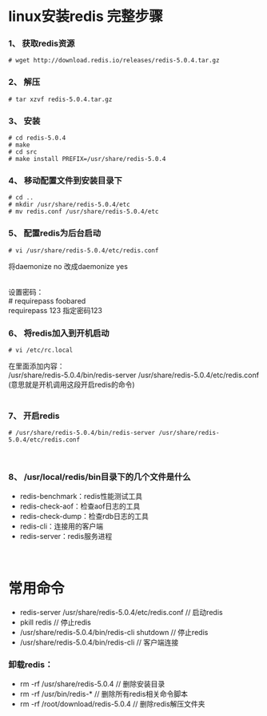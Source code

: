 # linux安装redis 完整步骤

### 1、 获取redis资源
```shell
# wget http://download.redis.io/releases/redis-5.0.4.tar.gz
```

### 2、 解压
```shell
# tar xzvf redis-5.0.4.tar.gz
```

### 3、 安装
```shell
# cd redis-5.0.4
# make
# cd src
# make install PREFIX=/usr/share/redis-5.0.4
```

### 4、 移动配置文件到安装目录下
```shell
# cd ..
# mkdir /usr/share/redis-5.0.4/etc
# mv redis.conf /usr/share/redis-5.0.4/etc
```

### 5、 配置redis为后台启动
```shell
# vi /usr/share/redis-5.0.4/etc/redis.conf
```
将daemonize no 改成daemonize yes  
&nbsp;&nbsp;

设置密码：  
\# requirepass foobared  
requirepass 123   指定密码123
&nbsp;&nbsp;

### 6、 将redis加入到开机启动
```shell
# vi /etc/rc.local
```
在里面添加内容：  
/usr/share/redis-5.0.4/bin/redis-server /usr/share/redis-5.0.4/etc/redis.conf  
(意思就是开机调用这段开启redis的命令)  
&nbsp;&nbsp;

### 7、 开启redis
```shell
# /usr/share/redis-5.0.4/bin/redis-server /usr/share/redis-5.0.4/etc/redis.conf 
```
&nbsp;&nbsp;  

### 8、 /usr/local/redis/bin目录下的几个文件是什么
* redis-benchmark：redis性能测试工具  
* redis-check-aof：检查aof日志的工具  
* redis-check-dump：检查rdb日志的工具  
* redis-cli：连接用的客户端  
* redis-server：redis服务进程  
&nbsp;&nbsp;  
&nbsp;&nbsp;  



# 常用命令
* redis-server /usr/share/redis-5.0.4/etc/redis.conf // 启动redis  
* pkill redis  // 停止redis  
* /usr/share/redis-5.0.4/bin/redis-cli shutdown   // 停止redis   
* /usr/share/redis-5.0.4/bin/redis-cli   // 客户端连接
### 卸载redis：
* rm -rf /usr/share/redis-5.0.4 // 删除安装目录  
* rm -rf /usr/bin/redis-* // 删除所有redis相关命令脚本  
* rm -rf /root/download/redis-5.0.4 // 删除redis解压文件夹
